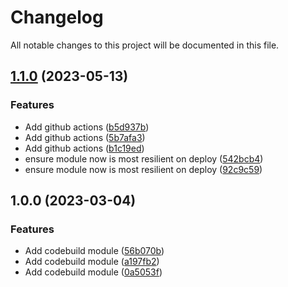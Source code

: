 # Changelog

All notable changes to this project will be documented in this file.

## [1.1.0](https://github.com/easy-modules/terraform-easy-code-build/compare/v1.0.0...v1.1.0) (2023-05-13)


### Features

* Add github actions ([b5d937b](https://github.com/easy-modules/terraform-easy-code-build/commit/b5d937b5255e4925b7fa09df7180713883ca509a))
* Add github actions ([5b7afa3](https://github.com/easy-modules/terraform-easy-code-build/commit/5b7afa3681ddb67254695518c49f0bd313fb374b))
* Add github actions ([b1c19ed](https://github.com/easy-modules/terraform-easy-code-build/commit/b1c19ed8fbbb9e3a0f89f5e0435cc4905707a452))
* ensure module now is most resilient on deploy ([542bcb4](https://github.com/easy-modules/terraform-easy-code-build/commit/542bcb4bc72c594d57760ab2412fd6f67d23bfbf))
* ensure module now is most resilient on deploy ([92c9c59](https://github.com/easy-modules/terraform-easy-code-build/commit/92c9c59c0027ef5664f66be9c4abe865b4d2dc46))

## 1.0.0 (2023-03-04)


### Features

* Add codebuild module ([56b070b](https://github.com/easy-modules/terraform-easy-code-build/commit/56b070bbc980aa9da86d46479c73dd9aa49150d1))
* Add codebuild module ([a197fb2](https://github.com/easy-modules/terraform-easy-code-build/commit/a197fb22f89c7990e8d809a4b736de195f9dfa03))
* Add codebuild module ([0a5053f](https://github.com/easy-modules/terraform-easy-code-build/commit/0a5053f51c3052fb6eb5b49aabaf4839d952fb89))
